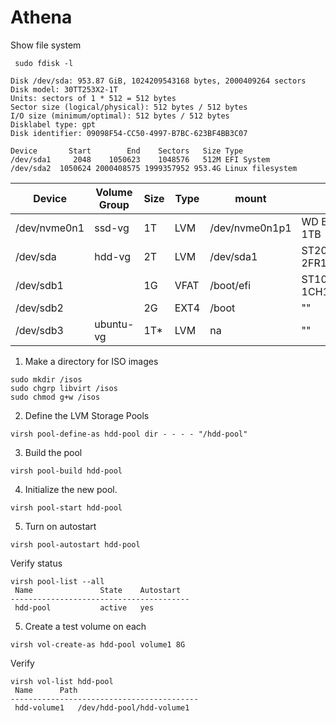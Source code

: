 # Athena

Show file system

```shell
 sudo fdisk -l 

Disk /dev/sda: 953.87 GiB, 1024209543168 bytes, 2000409264 sectors
Disk model: 30TT253X2-1T
Units: sectors of 1 * 512 = 512 bytes
Sector size (logical/physical): 512 bytes / 512 bytes
I/O size (minimum/optimal): 512 bytes / 512 bytes
Disklabel type: gpt
Disk identifier: 09098F54-CC50-4997-B7BC-623BF4BB3C07

Device       Start        End    Sectors   Size Type
/dev/sda1     2048    1050623    1048576   512M EFI System
/dev/sda2  1050624 2000408575 1999357952 953.4G Linux filesystem

```

| Device           | Volume Group | Size | Type | mount          | disk              |
|------------------|--------------|------|------|----------------|-------------------|
| /dev/nvme0n1     | ssd-vg       | 1T   | LVM  | /dev/nvme0n1p1 | WD Blue SN580 1TB |
| /dev/sda         | hdd-vg       | 2T   | LVM  | /dev/sda1      | ST2000DM008-2FR1  |
| /dev/sdb1        |              | 1G   | VFAT | /boot/efi      | ST1000DM003-1CH1  |
| /dev/sdb2        |              | 2G   | EXT4 | /boot          | ""                |
| /dev/sdb3        | ubuntu-vg    | 1T*  | LVM  | na             | ""                |

1) Make a directory for ISO images

```shell
sudo mkdir /isos
sudo chgrp libvirt /isos
sudo chmod g+w /isos
```

2) Define the LVM Storage Pools


```shell
virsh pool-define-as hdd-pool dir - - - - "/hdd-pool"
```

3) Build the pool

```shell
virsh pool-build hdd-pool 
```

4) Initialize the new pool.

```shell
virsh pool-start hdd-pool
```

5) Turn on autostart

```shell
virsh pool-autostart hdd-pool
```

Verify status

```shell
virsh pool-list --all
 Name               State    Autostart
----------------------------------------
 hdd-pool           active   yes
```

5) Create a test volume on each

```shell
virsh vol-create-as hdd-pool volume1 8G
```

Verify

```shell
virsh vol-list hdd-pool
 Name      Path
------------------------------------------
 hdd-volume1   /dev/hdd-pool/hdd-volume1
  
```
